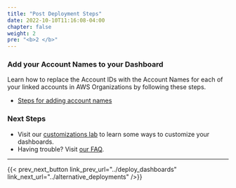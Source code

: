 ```yaml
---
title: "Post Deployment Steps"
date: 2022-10-10T11:16:08-04:00
chapter: false
weight: 2
pre: "<b>2 </b>"
---
```

	
### Add your Account Names to your Dashboard
Learn how to replace the Account IDs with the Account Names for each of your linked accounts in AWS Organizations by following these steps. 

- [Steps for adding account names](https://wellarchitectedlabs.com/cost/200_labs/200_cloud_intelligence/cost-usage-report-dashboards/dashboards/code/0_view0/)


### Next Steps ###
- Visit our [customizations lab](https://wellarchitectedlabs.com/cost/200_labs/200_cloud_intelligence/customizations/) to learn some ways to customize your dashboards. 
- Having trouble? Visit [our FAQ](https://wellarchitectedlabs.com/cost/200_labs/200_cloud_intelligence/faq/). 

---

{{< prev_next_button link_prev_url="../deploy_dashboards" link_next_url="../alternative_deployments" />}}


